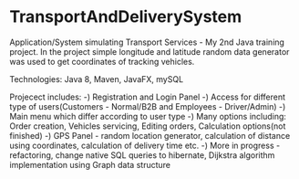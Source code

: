 # TransportAndDeliverySystem

Application/System simulating Transport Services - My 2nd Java training project.
In the project simple longitude and latitude random data generator was used to get coordinates of tracking vehicles.


Technologies: Java 8, Maven, JavaFX, mySQL

Projecect includes:
-) Registration and Login Panel
-) Access for different type of users(Customers - Normal/B2B and Employees - Driver/Admin)
-) Main menu which differ according to user type
-) Many options including: Order creation, Vehicles servicing, Editing orders, Calculation options(not finished)
-) GPS Panel - random location generator, calculation of distance using coordinates, calculation of delivery time etc.
-) More in progress - refactoring, change native SQL queries to hibernate, Dijkstra algorithm implementation using Graph data structure




